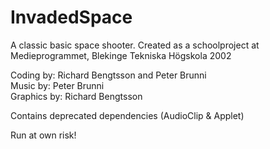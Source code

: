 # InvadedSpace

A classic basic space shooter.
Created as a schoolproject at Medieprogrammet, Blekinge Tekniska Högskola 2002

Coding by: Richard Bengtsson and Peter Brunni<br>
Music by: Peter Brunni<br>
Graphics by: Richard Bengtsson

Contains deprecated dependencies (AudioClip & Applet)

Run at own risk!
